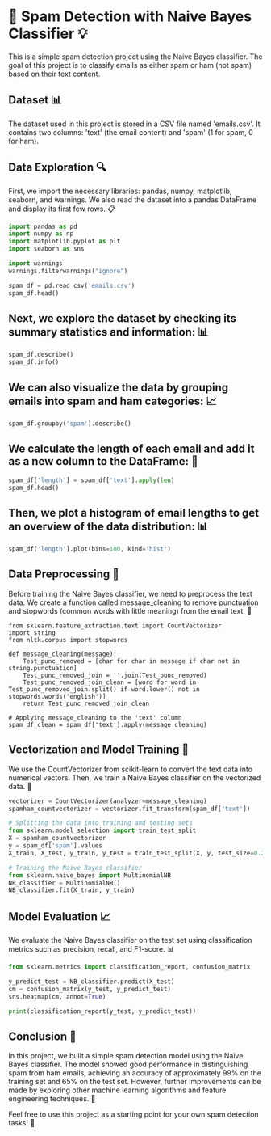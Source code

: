 # 📧 Spam Detection with Naive Bayes Classifier 💡

This is a simple spam detection project using the Naive Bayes classifier. The goal of this project is to classify emails as either spam or ham (not spam) based on their text content.

## Dataset 📊

The dataset used in this project is stored in a CSV file named 'emails.csv'. It contains two columns: 'text' (the email content) and 'spam' (1 for spam, 0 for ham).

## Data Exploration 🔍

First, we import the necessary libraries: pandas, numpy, matplotlib, seaborn, and warnings. We also read the dataset into a pandas DataFrame and display its first few rows. 📋

```python
import pandas as pd
import numpy as np
import matplotlib.pyplot as plt
import seaborn as sns

import warnings
warnings.filterwarnings("ignore")

spam_df = pd.read_csv('emails.csv')
spam_df.head()
```

## Next, we explore the dataset by checking its summary statistics and information: 📊

````python
spam_df.describe()
spam_df.info()
````

## We can also visualize the data by grouping emails into spam and ham categories: 📈

````python
spam_df.groupby('spam').describe()
````

## We calculate the length of each email and add it as a new column to the DataFrame: 📏

````python
spam_df['length'] = spam_df['text'].apply(len)
spam_df.head()
````

## Then, we plot a histogram of email lengths to get an overview of the data distribution: 📊

````python
spam_df['length'].plot(bins=100, kind='hist')
````

## Data Preprocessing 🧹

Before training the Naive Bayes classifier, we need to preprocess the text data.
We create a function called message_cleaning to remove punctuation and stopwords (common words with little meaning) from the email text. 📝


````pyhton
from sklearn.feature_extraction.text import CountVectorizer
import string
from nltk.corpus import stopwords

def message_cleaning(message):
    Test_punc_removed = [char for char in message if char not in string.punctuation]
    Test_punc_removed_join = ''.join(Test_punc_removed)
    Test_punc_removed_join_clean = [word for word in Test_punc_removed_join.split() if word.lower() not in stopwords.words('english')]
    return Test_punc_removed_join_clean

# Applying message_cleaning to the 'text' column
spam_df_clean = spam_df['text'].apply(message_cleaning)
````

## Vectorization and Model Training 🎯

We use the CountVectorizer from scikit-learn to convert the text data into numerical vectors. Then, we train a Naive Bayes classifier on the vectorized data. 🚀

````python
vectorizer = CountVectorizer(analyzer=message_cleaning)
spamham_countvectorizer = vectorizer.fit_transform(spam_df['text'])

# Splitting the data into training and testing sets
from sklearn.model_selection import train_test_split
X = spamham_countvectorizer
y = spam_df['spam'].values
X_train, X_test, y_train, y_test = train_test_split(X, y, test_size=0.2)

# Training the Naive Bayes classifier
from sklearn.naive_bayes import MultinomialNB
NB_classifier = MultinomialNB()
NB_classifier.fit(X_train, y_train)
````

## Model Evaluation 📈

We evaluate the Naive Bayes classifier on the test set using classification metrics such as precision, recall, and F1-score. 📊

````python
from sklearn.metrics import classification_report, confusion_matrix

y_predict_test = NB_classifier.predict(X_test)
cm = confusion_matrix(y_test, y_predict_test)
sns.heatmap(cm, annot=True)

print(classification_report(y_test, y_predict_test))
````

## Conclusion 🎉

In this project, we built a simple spam detection model using the Naive Bayes classifier.
The model showed good performance in distinguishing spam from ham emails, achieving an accuracy of approximately 99% on the training set and 65% on the test set. 
However, further improvements can be made by exploring other machine learning algorithms and feature engineering techniques. 🤖

Feel free to use this project as a starting point for your own spam detection tasks! 🚀


